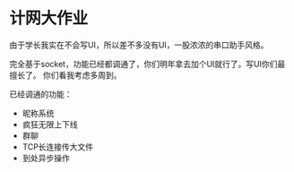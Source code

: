 # 计网大作业
由于学长我实在不会写UI，所以差不多没有UI，一股浓浓的串口助手风格。

完全基于socket，功能已经都调通了，你们明年拿去加个UI就行了。写UI你们最擅长了。
你们看我考虑多周到。



已经调通的功能：

-   昵称系统
-   疯狂无限上下线
-   群聊
-   TCP长连接传大文件
-   到处异步操作